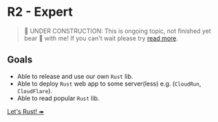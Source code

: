 # R2 - Expert

> 🚧 UNDER CONSTRUCTION: This is ongoing topic, not finished yet bear 🧸 with me! If you can't wait please try [read more](../../bye.md).

## Goals

- Able to release and use our own `Rust` lib.
- Able to deploy `Rust` web app to some server(less) e.g. (`CloudRun`, `CloudFlare`).
- Able to read popular `Rust` lib.

[Let's Rust! ➠](./hello-actix-cloudrun.md)
